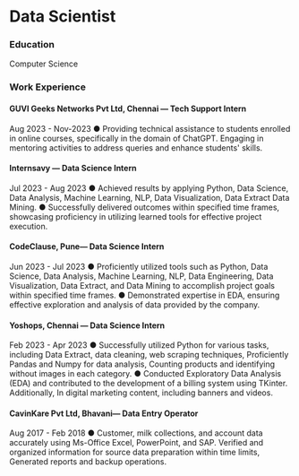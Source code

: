 # Data Scientist

### Education
Computer Science

### Work Experience

#### GUVI Geeks Networks Pvt Ltd, Chennai — Tech Support Intern
Aug 2023 - Nov-2023
● Providing technical assistance to students enrolled in online courses,
specifically in the domain of ChatGPT. Engaging in mentoring activities to
address queries and enhance students' skills.

#### Internsavy — Data Science Intern
Jul 2023 - Aug 2023
● Achieved results by applying Python, Data Science, Data Analysis, Machine
Learning, NLP, Data Visualization, Data Extract Data Mining.
● Successfully delivered outcomes within specified time frames, showcasing
proficiency in utilizing learned tools for effective project execution.

#### CodeClause, Pune— Data Science Intern
Jun 2023 - Jul 2023
● Proficiently utilized tools such as Python, Data Science, Data Analysis, Machine
Learning, NLP, Data Engineering, Data Visualization, Data Extract, and Data
Mining to accomplish project goals within specified time frames.
● Demonstrated expertise in EDA, ensuring effective exploration and analysis of
data provided by the company.

#### Yoshops, Chennai — Data Science Intern
Feb 2023 - Apr 2023
● Successfully utilized Python for various tasks, including Data Extract, data
cleaning, web scraping techniques, Proficiently Pandas and Numpy for data
analysis, Counting products and identifying without images in each category.
● Conducted Exploratory Data Analysis (EDA) and contributed to the
development of a billing system using TKinter. Additionally, In digital marketing
content, including banners and videos.
#### CavinKare Pvt Ltd, Bhavani— Data Entry Operator
Aug 2017 - Feb 2018
● Customer, milk collections, and account data accurately using Ms-Office Excel,
PowerPoint, and SAP. Verified and organized information for source data
preparation within time limits, Generated reports and backup operations.
